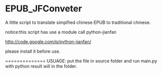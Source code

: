 EPUB_JFConveter
===============

A little script to translate simplfied chinese EPUB to traditional chinese.

notice:this script has use a module call python-jianfan

http://code.google.com/p/python-jianfan/

please install it before use.

==============
USUAGE:
put the file in source folder and run main.py with python
result will in the folder.


